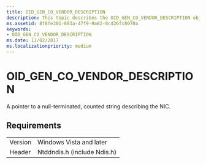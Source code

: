 ```yaml
---
title: OID_GEN_CO_VENDOR_DESCRIPTION
description: This topic describes the OID_GEN_CO_VENDOR_DESCRIPTION object identifier (OID).
ms.assetid: 8f8fe301-893a-47f9-9a82-0cd26fc8070a
keywords:
- OID_GEN_CO_VENDOR_DESCRIPTION
ms.date: 11/02/2017
ms.localizationpriority: medium
---
```


# OID_GEN_CO_VENDOR_DESCRIPTION

A pointer to a null-terminated, counted string describing the NIC.

## Requirements

| | |
| --- | --- |
| Version | Windows Vista and later |
| Header | Ntddndis.h (include Ndis.h) |

